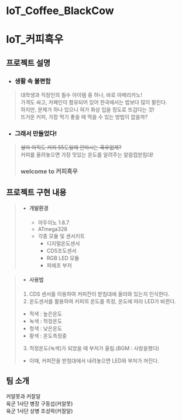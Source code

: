 # IoT_Coffee_BlackCow

# IoT_커피흑우

## 프로젝트 설명  
* ### 생활 속 불편함  
>대학생과 직장인의 필수 아이템 중 하나, 바로 아메리카노!  
>가격도 싸고, 카페인이 함유되어 있어 한국에서는 밥보다 많이 팔린다.  
>하지만, 문제가 하나 있으니 혀가 화상 입을 정도로 뜨겁다는 것!  
>뜨거운 커피, 가장 먹기 좋을 때 먹을 수 있는 방법이 없을까?  
  
* ### 그래서 만들었다!
>~~설마 아직도 커피 55도일때 안마시는 흑우없제?~~  
>커피를 올려놓으면 가장 맛있는 온도를 알려주는 알람컵받침대!  
>### welcome to **커피흑우**  
  
## 프로젝트 구현 내용  
> * #### 개발환경  
>   * 아두이노 1.8.7  
>   * ATmega328  
>   * 각종 모듈 및 센서키트  
>     * 디지털온도센서  
>     * CDS조도센서  
>     * RGB LED 모듈  
>     * 피에조 부저  

> * #### 사용법
> 1. CDS 센서를 이용하여 커피잔이 받침대에 올라와 있는지 인식한다. 
> 2. 온도센서를 활용하여 커피의 온도를 측정, 온도에 따라 LED가 바뀐다.  
> * 적색 : 높은온도  
> * 녹색 : 적정온도  
> * 청색 : 낮은온도  
> * 황색 : 온도측정중 
> 3. 적정온도(녹색)가 되었을 때 부저가 울림.(BGM : 사랑을했다)
> * 이때, 커피잔을 받침대에서 내려놓으면 LED와 부저가 꺼진다.
  
  
## 팀 소개  
커알못과 커잘알  
육군 1사단 병장 구동섭(커알못)  
육군 1사단 상병 조성락(커잘알)
